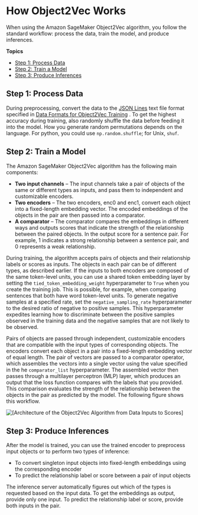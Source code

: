 # How Object2Vec Works<a name="object2vec-howitworks"></a>

When using the Amazon SageMaker Object2Vec algorithm, you follow the standard workflow: process the data, train the model, and produce inferences\. 

**Topics**
+ [Step 1: Process Data](#object2vec-step-1-data-preprocessing)
+ [Step 2: Train a Model](#object2vec-step-2-training-model)
+ [Step 3: Produce Inferences](#object2vec-step-3-inference)

## Step 1: Process Data<a name="object2vec-step-1-data-preprocessing"></a>

During preprocessing, convert the data to the [JSON Lines](http://jsonlines.org/) text file format specified in [ Data Formats for Object2Vec Training](object2vec-training-formats.md) \. To get the highest accuracy during training, also randomly shuffle the data before feeding it into the model\. How you generate random permutations depends on the language\. For python, you could use `np.random.shuffle`; for Unix, `shuf`\.

## Step 2: Train a Model<a name="object2vec-step-2-training-model"></a>

The Amazon SageMaker Object2Vec algorithm has the following main components:
+ **Two input channels** – The input channels take a pair of objects of the same or different types as inputs, and pass them to independent and customizable encoders\.
+ **Two encoders** – The two encoders, enc0 and enc1, convert each object into a fixed\-length embedding vector\. The encoded embeddings of the objects in the pair are then passed into a comparator\.
+ **A comparator** – The comparator compares the embeddings in different ways and outputs scores that indicate the strength of the relationship between the paired objects\. In the output score for a sentence pair\. For example, 1 indicates a strong relationship between a sentence pair, and 0 represents a weak relationship\. 

During training, the algorithm accepts pairs of objects and their relationship labels or scores as inputs\. The objects in each pair can be of different types, as described earlier\. If the inputs to both encoders are composed of the same token\-level units, you can use a shared token embedding layer by setting the `tied_token_embedding_weight` hyperparameter to `True` when you create the training job\. This is possible, for example, when comparing sentences that both have word token\-level units\. To generate negative samples at a specified rate, set the `negative_sampling_rate` hyperparameter to the desired ratio of negative to positive samples\. This hyperparameter expedites learning how to discriminate between the positive samples observed in the training data and the negative samples that are not likely to be observed\. 

Pairs of objects are passed through independent, customizable encoders that are compatible with the input types of corresponding objects\. The encoders convert each object in a pair into a fixed\-length embedding vector of equal length\. The pair of vectors are passed to a comparator operator, which assembles the vectors into a single vector using the value specified in the he `comparator_list` hyperparameter\. The assembled vector then passes through a multilayer perceptron \(MLP\) layer, which produces an output that the loss function compares with the labels that you provided\. This comparison evaluates the strength of the relationship between the objects in the pair as predicted by the model\. The following figure shows this workflow\.

![\[Architecture of the Object2Vec Algorithm from Data Inputs to Scores\]](http://docs.aws.amazon.com/sagemaker/latest/dg/images/object2vec-training-image.png)

## Step 3: Produce Inferences<a name="object2vec-step-3-inference"></a>

After the model is trained, you can use the trained encoder to preprocess input objects or to perform two types of inference:
+ To convert singleton input objects into fixed\-length embeddings using the corresponding encoder
+ To predict the relationship label or score between a pair of input objects

The inference server automatically figures out which of the types is requested based on the input data\. To get the embeddings as output, provide only one input\. To predict the relationship label or score, provide both inputs in the pair\.